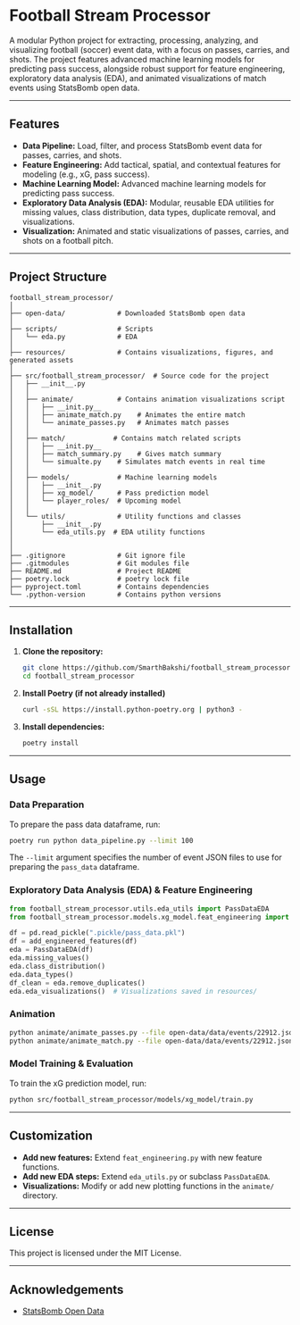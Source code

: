 # Football Stream Processor

A modular Python project for extracting, processing, analyzing, and visualizing football (soccer) event data, with a focus on passes, carries, and shots. The project features advanced machine learning models for predicting pass success, alongside robust support for feature engineering, exploratory data analysis (EDA), and animated visualizations of match events using StatsBomb open data.

---

## Features

- **Data Pipeline:** Load, filter, and process StatsBomb event data for passes, carries, and shots.
- **Feature Engineering:** Add tactical, spatial, and contextual features for modeling (e.g., xG, pass success).
- **Machine Learning Model:** Advanced machine learning models for predicting pass success.
- **Exploratory Data Analysis (EDA):** Modular, reusable EDA utilities for missing values, class distribution, data types, duplicate removal, and visualizations.
- **Visualization:** Animated and static visualizations of passes, carries, and shots on a football pitch.

---




## Project Structure

```
football_stream_processor/
│
├── open-data/             # Downloaded StatsBomb open data
│
├── scripts/               # Scripts
│   └── eda.py             # EDA 
│
├── resources/             # Contains visualizations, figures, and generated assets
│
├── src/football_stream_processor/  # Source code for the project
│   ├── __init__.py
│   │
│   ├── animate/           # Contains animation visualizations script
│   │   ├── __init.py__
│   │   ├── animate_match.py    # Animates the entire match
│   │   └── animate_passes.py   # Animates match passes
│   │
│   ├── match/            # Contains match related scripts
│   │   ├── __init.py__
│   │   ├── match_summary.py    # Gives match summary
│   │   └── simualte.py    # Simulates match events in real time
│   │
│   ├── models/            # Machine learning models
│   │   ├── __init__.py
│   │   ├── xg_model/      # Pass prediction model
│   │   └── player_roles/  # Upcoming model
│   │
│   └── utils/             # Utility functions and classes
│       ├── __init__.py
│       └── eda_utils.py  # EDA utility functions
│
│
├── .gitignore             # Git ignore file
├── .gitmodules            # Git modules file
├── README.md              # Project README
├── poetry.lock            # poetry lock file
├── pyproject.toml         # Contains dependencies
└── .python-version        # Contains python versions
```

---

## Installation

1. **Clone the repository:**
    ```sh
    git clone https://github.com/SmarthBakshi/football_stream_processor.git
    cd football_stream_processor
    ```

2. **Install Poetry (if not already installed)**
    ```sh
    curl -sSL https://install.python-poetry.org | python3 -
    ```

3. **Install dependencies:**
    ```sh
    poetry install 
    ```


---

## Usage

### Data Preparation

To prepare the pass data dataframe, run:

```bash
poetry run python data_pipeline.py --limit 100
```

The `--limit` argument specifies the number of event JSON files to use for preparing the `pass_data` dataframe.


### Exploratory Data Analysis (EDA) & Feature Engineering

```python
from football_stream_processor.utils.eda_utils import PassDataEDA
from football_stream_processor.models.xg_model.feat_engineering import add_engineered_features

df = pd.read_pickle(".pickle/pass_data.pkl")
df = add_engineered_features(df)
eda = PassDataEDA(df)
eda.missing_values()
eda.class_distribution()
eda.data_types()
df_clean = eda.remove_duplicates()
eda.eda_visualizations()  # Visualizations saved in resources/
```


### Animation

```bash
python animate/animate_passes.py --file open-data/data/events/22912.json --save
python animate/animate_match.py --file open-data/data/events/22912.json --save
```
### Model Training & Evaluation

To train the xG prediction model, run:

```bash
python src/football_stream_processor/models/xg_model/train.py
```
---

## Customization

- **Add new features:** Extend `feat_engineering.py` with new feature functions.
- **Add new EDA steps:** Extend `eda_utils.py` or subclass `PassDataEDA`.
- **Visualizations:** Modify or add new plotting functions in the `animate/` directory.

---

## License

This project is licensed under the MIT License.

---

## Acknowledgements

- [StatsBomb Open Data](https://github.com/statsbomb/open-data)